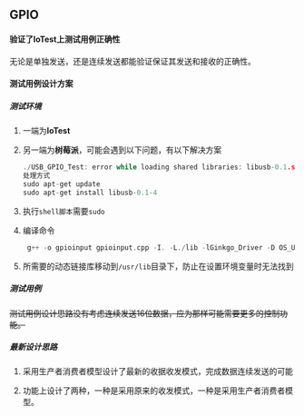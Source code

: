 ## GPIO


#### 验证了IoTest上测试用例正确性

无论是单独发送，还是连续发送都能验证保证其发送和接收的正确性。


#### 测试用例设计方案

##### 测试环境
1. 一端为**IoTest**
2. 另一端为**树莓派**，可能会遇到以下问题，有以下解决方案
    ```c
    ./USB_GPIO_Test: error while loading shared libraries: libusb-0.1.so.4: cannot open shared object file: No such file or directory
    处理方式
    sudo apt-get update
    sudo apt-get install libusb-0.1-4
    ```
3. 执行`shell脚本`需要`sudo`

4. 编译命令
    ```c
     g++ -o gpioinput gpioinput.cpp -I. -L./lib -lGinkgo_Driver -D OS_UNIX -lusb
    ```

5. 所需要的动态链接库移动到`/usr/lib`目录下，防止在设置环境变量时无法找到

##### 测试用例
~~测试用例设计思路没有考虑连续发送16位数据，应为那样可能需要更多的控制功能。~~


##### 最新设计思路

1. 采用生产者消费者模型设计了最新的收据收发模式，完成数据连续发送的可能

2. 功能上设计了两种，一种是采用原来的收发模式，一种是采用生产者消费者模型。